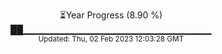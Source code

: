 <p align="center">
⏳Year Progress (8.90 %) <br>
██▁▁▁▁▁▁▁▁▁▁▁▁▁▁▁▁▁▁▁▁▁▁▁▁▁▁▁▁ <br>
<sub>Updated: Thu, 02 Feb 2023 12:03:28 GMT</sub>
</p>

